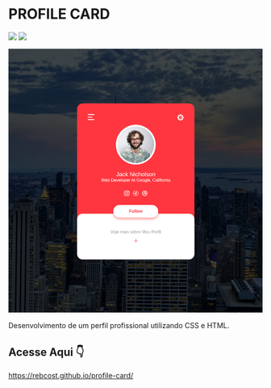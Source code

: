 # PROFILE CARD
<div>
    <img src="https://img.shields.io/badge/HTML5-E34F26?style=for-the-badge&logo=html5&logoColor=white"></img>
    <img src="https://img.shields.io/badge/CSS3-1572B6?style=for-the-badge&logo=css3&logoColor=white"></img>
</div>

![image](https://github.com/rebcost/profile-card/blob/main/profile-card.png)

Desenvolvimento de um perfil profissional utilizando CSS e HTML.



## Acesse Aqui 👇️

https://rebcost.github.io/profile-card/

